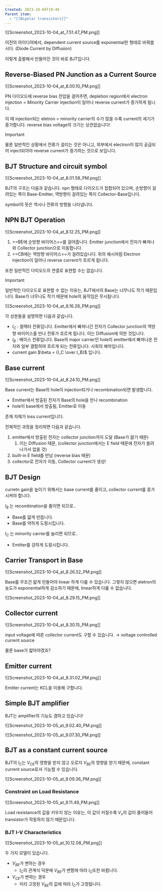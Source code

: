 ```yaml
---
Created: 2023-10-04T19:49
Parent item:
  - "[[Bipolar transistors]]"
---
```

![[Screenshot_2023-10-04_at_7.51.47_PM.png]]

이전의 아이디어에서, dependent current source를 exponential한 형태로 바꿔봅시다. (Diode Current by Diffusion)

이렇게 출발해서 만들어진 것이 바로 BJT입니다.

## Reverse-Biased PN Junction as a Current Source

![[Screenshot_2023-10-04_at_8.00.10_PM.png]]

PN 다이오드에 reverse bias 전압을 걸어주면, depletion region에서 electron injection = Minority Carrier injection이 일어나 reverse current가 증가하게 됩니다.

이 때 injection되는 eletron = minority carrier의 수가 많을 수록 current의 세기가 증가합니다. reverse bias voltage의 크기는 상관없습니다!

> [!important]  
> 물론 일반적인 상황에서 전류가 걸리는 것은 아니고, 외부에서 electron이 많이 공급되어 inject되어야 reverse current가 증가하는 것으로 보입니다.  

## BJT Structure and circuit symbol

![[Screenshot_2023-10-04_at_8.01.58_PM.png]]

BJT의 구조는 다음과 같습니다. npn 형태로 다이오드가 접합되어 있으며, 순방향이 걸려있는 쪽이 Base-Emitter, 역방향이 걸려있는 쪽이 Collector-Base입니다.

symbol의 뜻은 역시나 전류의 방향을 나타냅니다.

## NPN BJT Operation

![[Screenshot_2023-10-04_at_8.12.25_PM.png]]

1. ==BE에 순방향 바이어스==를 걸어줍니다. Emitter junction에서 전자가 빠져나와 Collector junction으로 이동합니다.
2. ==CB에는 역방향 바이어스==가 걸려있습니다. 위의 예시처럼 Electron injection이 일어나 reverse current가 흐르게 됩니다.

또한 일반적인 다이오드의 연결로 표현할 수는 없습니다.

> [!important]  
> 일반적인 다이오드로 표현할 수 없는 이유는, BJT에서의 Base는 너무나도 작기 때문입니다. Base가 너무나도 작기 때문에 hole의 움직임은 무시됩니다.  

![[Screenshot_2023-10-04_at_8.16.28_PM.png]]

각 성분들을 설명하면 다음과 같습니다.

- $I_C$﻿ : 컬렉터 전류입니다. Emitter에서 빠져나간 전자가 Collector junction의 역방향 바이어스를 만나 전류가 흐르게 됩니다. 이는 Diffusion에 의한 것입니다.
- $I_B$﻿ : 베이스 전류입니다. Base의 major carrier인 hole이 emitter에서 빠져나온 전자와 일부 결합하여 흐르게 되는 전류입니다. 사회의 해악입니다.
- current gain $\beta = {I_C \over I_B}$﻿ 입니다.

## Base current

![[Screenshot_2023-10-04_at_8.24.10_PM.png]]

Base current는 Base의 hole이 injection되거나 recombination되면 발생합니다.

- Emitter에서 방출된 전자가 Base의 hole을 만나 recombination
- hole이 base에서 방출됨, Emitter로 이동

존재 자체가 loss current입니다.

  

전체적인 과정을 정리하면 다음과 같습니다.

1. emitter에서 방출된 전자는 collector junction까지 도달 (Base가 얆기 때문)
    1. 이는 Diffusion 때문, (collector junction에서는 E field 때문에 전자가 쓸려나가서 없을 것)
2. built-in E field를 만남 (reverse bias 때문)
3. collector로 전자가 이동, Collector current가 생성!

## BJT Design

curretn gain을 높이기 위해서는 base current를 줄이고, collector current를 증가시켜야 합니다.

$I_B$﻿ 는 recombination을 줄이면 되므로..

- Base를 얇게 만듭니다.
- Base를 약하게 도핑시킵니다.

$I_C$﻿ 는 minority carrier를 늘리면 되므로..

- Emitter를 강하게 도핑시킵니다.

## Carrier Transport in Base

![[Screenshot_2023-10-04_at_8.26.52_PM.png]]

Base를 무조건 얇게 만들어야 linear 하게 다룰 수 있습니다. 그렇지 않으면 eletron의 농도가 exponential하게 감소하기 때문에, linear하게 다룰 수 없습니다.

![[Screenshot_2023-10-04_at_8.29.15_PM.png]]

## Collector current

![[Screenshot_2023-10-04_at_8.30.15_PM.png]]

input voltage에 따른 collector current도 구할 수 있습니다. → voltage controlled current source

물론 base가 얇아야겠죠?

## Emitter current

![[Screenshot_2023-10-04_at_8.31.02_PM.png]]

Emitter current는 KCL을 이용해 구합니다.

## Simple BJT amplifier

BJT는 amplifier의 기능도 겸하고 있습니다!

![[Screenshot_2023-10-05_at_9.02.40_PM.png]]

![[Screenshot_2023-10-05_at_9.07.30_PM.png]]

## BJT as a constant current source

BJT의 $I_C$﻿는 $V_{CE}$﻿의 영향을 받지 않고 오로지 $V_{BE}$﻿의 영향을 받기 때문에, constant current source로서 기능할 수 있습니다.

![[Screenshot_2023-10-05_at_9.09.36_PM.png]]

### Constraint on Load Resistance

![[Screenshot_2023-10-05_at_9.11.49_PM.png]]

Load resistance의 값을 키우지 않는 이유는, 이 값이 커질수록 $V_x$﻿의 값이 줄어들어 transistor가 작동하지 않기 때문입니다.

### BJT I-V Characteristics

![[Screenshot_2023-10-05_at_10.12.08_PM.png]]

두 가지 모델이 있습니다.

- $V_{BE}$﻿가 변하는 경우
    - $I_C$﻿의 관계식 덕분에 $V_{BE}$﻿가 변함에 따라 $I_C$﻿또한 바뀝니다.
- $V_{CE}$﻿가 변하는 경우
    - 미리 고정된 $V_{BE}$﻿의 값에 따라 $I_C$﻿가 고정됩니다.